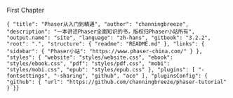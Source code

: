 First Chapter

`{ "title": "Phaser从入门到精通", "author": "channingbreeze", "description": "一本讲述Phaser全面知识的书，版权归Phaser小站所有", "output.name": "site", "language": "zh-hans", "gitbook": "3.2.2", "root": ".", "structure": { "readme": "README.md" }, "links": { "sidebar": { "Phaser小站": "https://www.phaser-china.com/" } }, "styles": { "website": "styles/website.css", "ebook": "styles/ebook.css", "pdf": "styles/pdf.css", "mobi": "styles/mobi.css", "epub": "styles/epub.css" }, "plugins": [ "-fontsettings", "-sharing", "github", "ace" ], "pluginsConfig": { "github": { "url": "https://github.com/channingbreeze/phaser-tutorial" } }}`

